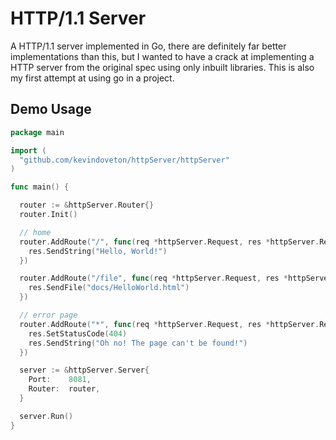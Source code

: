 # HTTP/1.1 Server
A HTTP/1.1 server implemented in Go, there are definitely far better implementations than this, but I wanted to have a crack at implementing a HTTP server from the original spec using only inbuilt libraries. This is also my first attempt at using go in a project.  

## Demo Usage
```go
package main

import (
  "github.com/kevindoveton/httpServer/httpServer"
)

func main() {

  router := &httpServer.Router{}
  router.Init()

  // home
  router.AddRoute("/", func(req *httpServer.Request, res *httpServer.Response) {
    res.SendString("Hello, World!")
  })

  router.AddRoute("/file", func(req *httpServer.Request, res *httpServer.Response) {
    res.SendFile("docs/HelloWorld.html")
  })

  // error page
  router.AddRoute("*", func(req *httpServer.Request, res *httpServer.Response) {
    res.SetStatusCode(404)
    res.SendString("Oh no! The page can't be found!")
  })

  server := &httpServer.Server{
    Port:    8081,
    Router:  router,
  }

  server.Run()
}
```